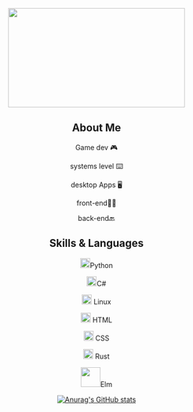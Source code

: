 <div align="center">
<img src= "https://i.makeagif.com/media/8-29-2016/PsQa9h.gif" width="360" height="202">


<h2>About Me</h2>
  
  Game dev 🎮

  systems level  ⌨️

  desktop Apps 🖥️

  front-end👨‍💻

  back-end🔙


<h2>Skills & Languages</h2>
<img src="https://camo.githubusercontent.com/de9e793209f68f7d2fc7f444630ac743b3ad73b8793dc27da2e584264e567048/68747470733a2f2f65787465726e616c2d636f6e74656e742e6475636b6475636b676f2e636f6d2f69752f3f753d68747470732533412532462532466c6f676f732d646f776e6c6f61642e636f6d25324677702d636f6e74656e7425324675706c6f616473253246323031362532463130253246507974686f6e5f6c6f676f5f69636f6e2e706e6726663d31266e6f66623d31" width="20" height="20"/>Python

<img src="https://1.bp.blogspot.com/-FeH8KKezT4U/X6LWF_4mf7I/AAAAAAAATTw/Ob4nvs8tOD4n1M7K9fSQYgulJvUDBOfaACPcBGAYYCw/s300/c-sharp-logo.png" width="20" height="20">C#

<img src="https://camo.githubusercontent.com/a7764606303d3da31a65d119681911757481bec6b998057e581b0cf3dfb7f776/68747470733a2f2f75706c6f61642e77696b696d656469612e6f72672f77696b6970656469612f636f6d6d6f6e732f7468756d622f612f61622f4c6f676f2d7562756e74755f636f662d6f72616e67652d6865782e7376672f3132303070782d4c6f676f2d7562756e74755f636f662d6f72616e67652d6865782e7376672e706e67" width = "20" height="20"/>  Linux

<img src="https://camo.githubusercontent.com/55f25df73a5548cfcf55ccb87787866754f042692f97ddeffd8b7e2cf2fb5adc/68747470733a2f2f65787465726e616c2d636f6e74656e742e6475636b6475636b676f2e636f6d2f69752f3f753d68747470732533412532462532466c6f676f732d646f776e6c6f61642e636f6d25324677702d636f6e74656e7425324675706c6f61647325324632303137253246303725324648544d4c355f62616467652e706e6726663d31266e6f66623d31" width = "20" height="20"/> HTML

<img src="https://camo.githubusercontent.com/3c9ae5ebad34bdebdd0ddb095a0e9e85a6de0b07350a9c668e9aa26b71388089/68747470733a2f2f65787465726e616c2d636f6e74656e742e6475636b6475636b676f2e636f6d2f69752f3f753d68747470732533412532462532466d617863646e2e69636f6e73382e636f6d253246536861726525324669636f6e2532464c6f676f7325324663737333313630302e706e6726663d31266e6f66623d31" width = "20" height="20"/> CSS

 <img src="https://upload.wikimedia.org/wikipedia/commons/thumb/d/d5/Rust_programming_language_black_logo.svg/1200px-Rust_programming_language_black_logo.svg.png" height="20" width="20"/> Rust
 
 <img src="https://cdn.icon-icons.com/icons2/2415/PNG/512/elm_original_wordmark_logo_icon_146537.png" height="40" width="40"/>Elm
 
 
 
 
 
 
 
 
 
 
 
 
 
 
 
 
 
 
 
 
 
 [![Anurag's GitHub stats](https://github-readme-stats.vercel.app/api?username=Its-ibijon)](https://github.com/anuraghazra/github-readme-stats)
